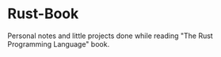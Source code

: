 # Rust-Book
Personal notes and little projects done while reading "The Rust Programming Language" book.
